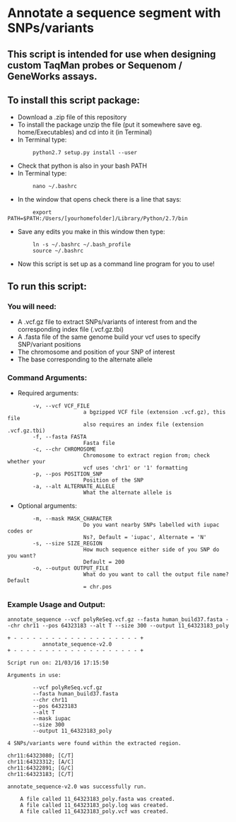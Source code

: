# Annotate a sequence segment with SNPs/variants
## This script is intended for use when designing custom TaqMan probes or Sequenom / GeneWorks assays.

## To install this script package:

 - Download a .zip file of this repository
 - To install the package unzip the file (put it somewhere save eg. home/Executables) and cd into it (in Terminal)
 - In Terminal type:

```
        python2.7 setup.py install --user
```

 - Check that python is also in your bash PATH
 - In Terminal type:

```
        nano ~/.bashrc
```

 - In the window that opens check there is a line that says:

```
        export PATH=$PATH:/Users/[yourhomefolder]/Library/Python/2.7/bin
```

 - Save any edits you make in this window then type:

```
        ln -s ~/.bashrc ~/.bash_profile
        source ~/.bashrc
```

 - Now this script is set up as a command line program for you to use!

## To run this script:

### You will need:

 - A .vcf.gz file to extract SNPs/variants of interest from and the corresponding index file (.vcf.gz.tbi) 
 - A .fasta file of the same genome build your vcf uses to specify SNP/variant positions
 - The chromosome and position of your SNP of interest
 - The base corresponding to the alternate allele

### Command Arguments:

 - Required arguments:

```
        -v, --vcf VCF_FILE
                        a bgzipped VCF file (extension .vcf.gz), this file
                        also requires an index file (extension .vcf.gz.tbi)
        -f, --fasta FASTA
                        Fasta file
        -c, --chr CHROMOSOME
                        Chromosome to extract region from; check whether your
                        vcf uses 'chr1' or '1' formatting
        -p, --pos POSITION_SNP
                        Position of the SNP 
        -a, --alt ALTERNATE_ALLELE
                        What the alternate allele is
```

 - Optional arguments:

```
        -m, --mask MASK_CHARACTER
                        Do you want nearby SNPs labelled with iupac codes or
                        Ns?, Default = 'iupac', Alternate = 'N'
        -s, --size SIZE_REGION
                        How much sequence either side of you SNP do you want?
                        Default = 200
        -o, --output OUTPUT_FILE
                        What do you want to call the output file name? Default
                        = chr.pos
```

### Example Usage and Output:

```
annotate_sequence --vcf polyReSeq.vcf.gz --fasta human_build37.fasta --chr chr11 --pos 64323183 --alt T --size 300 --output 11_64323183_poly

+ - - - - - - - - - - - - - - - - - - - - +
           annotate_sequence-v2.0          
+ - - - - - - - - - - - - - - - - - - - - +

Script run on: 21/03/16 17:15:50

Arguments in use:

        --vcf polyReSeq.vcf.gz
        --fasta human_build37.fasta
        --chr chr11
        --pos 64323183
        --alt T
        --mask iupac
        --size 300
        --output 11_64323183_poly

4 SNPs/variants were found within the extracted region.

chr11:64323080; [C/T]
chr11:64323312; [A/C]
chr11:64322891; [G/C]
chr11:64323183; [C/T]

annotate_sequence-v2.0 was successfully run.

    A file called 11_64323183_poly.fasta was created.
    A file called 11_64323183_poly.log was created.
    A file called 11_64323183_poly.vcf was created.
```
